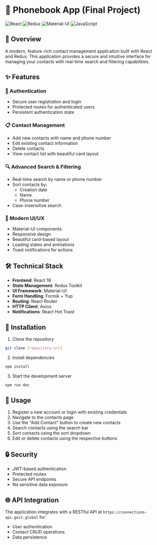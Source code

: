 # 📱 Phonebook App (Final Project)

![React](https://img.shields.io/badge/React-18.2.0-blue) ![Redux](https://img.shields.io/badge/Redux-latest-purple) ![Material-UI](https://img.shields.io/badge/MUI-latest-blue) ![JavaScript](https://img.shields.io/badge/JavaScript-ES6-yellow)

## 🌟 Overview

A modern, feature-rich contact management application built with React and Redux. This application provides a secure and intuitive interface for managing your contacts with real-time search and filtering capabilities.

## ✨ Features

### 🔐 Authentication

- Secure user registration and login
- Protected routes for authenticated users
- Persistent authentication state

### 📋 Contact Management

- Add new contacts with name and phone number
- Edit existing contact information
- Delete contacts
- View contact list with beautiful card layout

### 🔍 Advanced Search & Filtering

- Real-time search by name or phone number
- Sort contacts by:
  - Creation date
  - Name
  - Phone number
- Case-insensitive search

### 💅 Modern UI/UX

- Material-UI components
- Responsive design
- Beautiful card-based layout
- Loading states and animations
- Toast notifications for actions

## 🛠 Technical Stack

- **Frontend**: React 18
- **State Management**: Redux Toolkit
- **UI Framework**: Material-UI
- **Form Handling**: Formik + Yup
- **Routing**: React Router
- **HTTP Client**: Axios
- **Notifications**: React Hot Toast

## 🔧 Installation

1. Clone the repository

```bash
git clone [repository-url]
```

2. Install dependencies

```bash
npm install
```

3. Start the development server

```bash
npm run dev
```

## 🚀 Usage

1. Register a new account or login with existing credentials
2. Navigate to the contacts page
3. Use the "Add Contact" button to create new contacts
4. Search contacts using the search bar
5. Sort contacts using the sort dropdown
6. Edit or delete contacts using the respective buttons

## 🔒 Security

- JWT-based authentication
- Protected routes
- Secure API endpoints
- No sensitive data exposure

## 🌐 API Integration

The application integrates with a RESTful API at `https://connections-api.goit.global` for:

- User authentication
- Contact CRUD operations
- Data persistence
